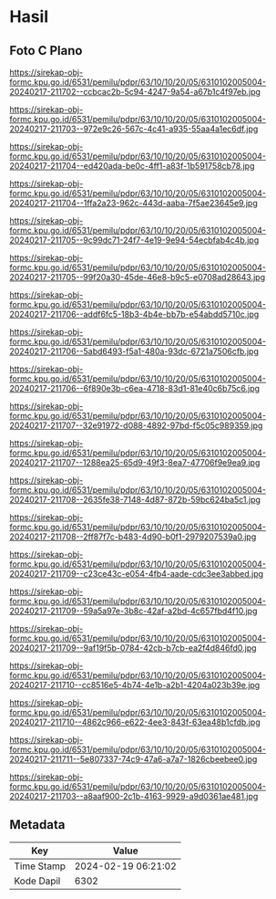 # Hasil

## Foto C Plano

https://sirekap-obj-formc.kpu.go.id/6531/pemilu/pdpr/63/10/10/20/05/6310102005004-20240217-211702--ccbcac2b-5c94-4247-9a54-a67b1c4f97eb.jpg

https://sirekap-obj-formc.kpu.go.id/6531/pemilu/pdpr/63/10/10/20/05/6310102005004-20240217-211703--972e9c26-567c-4c41-a935-55aa4a1ec6df.jpg

https://sirekap-obj-formc.kpu.go.id/6531/pemilu/pdpr/63/10/10/20/05/6310102005004-20240217-211704--ed420ada-be0c-4ff1-a83f-1b591758cb78.jpg

https://sirekap-obj-formc.kpu.go.id/6531/pemilu/pdpr/63/10/10/20/05/6310102005004-20240217-211704--1ffa2a23-962c-443d-aaba-7f5ae23645e9.jpg

https://sirekap-obj-formc.kpu.go.id/6531/pemilu/pdpr/63/10/10/20/05/6310102005004-20240217-211705--9c99dc71-24f7-4e19-9e94-54ecbfab4c4b.jpg

https://sirekap-obj-formc.kpu.go.id/6531/pemilu/pdpr/63/10/10/20/05/6310102005004-20240217-211705--99f20a30-45de-46e8-b9c5-e0708ad28643.jpg

https://sirekap-obj-formc.kpu.go.id/6531/pemilu/pdpr/63/10/10/20/05/6310102005004-20240217-211706--addf6fc5-18b3-4b4e-bb7b-e54abdd5710c.jpg

https://sirekap-obj-formc.kpu.go.id/6531/pemilu/pdpr/63/10/10/20/05/6310102005004-20240217-211706--5abd6493-f5a1-480a-93dc-6721a7506cfb.jpg

https://sirekap-obj-formc.kpu.go.id/6531/pemilu/pdpr/63/10/10/20/05/6310102005004-20240217-211706--6f890e3b-c6ea-4718-83d1-81e40c6b75c6.jpg

https://sirekap-obj-formc.kpu.go.id/6531/pemilu/pdpr/63/10/10/20/05/6310102005004-20240217-211707--32e91972-d088-4892-97bd-f5c05c989359.jpg

https://sirekap-obj-formc.kpu.go.id/6531/pemilu/pdpr/63/10/10/20/05/6310102005004-20240217-211707--1288ea25-65d9-49f3-8ea7-47706f9e9ea9.jpg

https://sirekap-obj-formc.kpu.go.id/6531/pemilu/pdpr/63/10/10/20/05/6310102005004-20240217-211708--2635fe38-7148-4d87-872b-59bc624ba5c1.jpg

https://sirekap-obj-formc.kpu.go.id/6531/pemilu/pdpr/63/10/10/20/05/6310102005004-20240217-211708--2ff87f7c-b483-4d90-b0f1-2979207539a0.jpg

https://sirekap-obj-formc.kpu.go.id/6531/pemilu/pdpr/63/10/10/20/05/6310102005004-20240217-211709--c23ce43c-e054-4fb4-aade-cdc3ee3abbed.jpg

https://sirekap-obj-formc.kpu.go.id/6531/pemilu/pdpr/63/10/10/20/05/6310102005004-20240217-211709--59a5a97e-3b8c-42af-a2bd-4c657fbd4f10.jpg

https://sirekap-obj-formc.kpu.go.id/6531/pemilu/pdpr/63/10/10/20/05/6310102005004-20240217-211709--9af19f5b-0784-42cb-b7cb-ea2f4d846fd0.jpg

https://sirekap-obj-formc.kpu.go.id/6531/pemilu/pdpr/63/10/10/20/05/6310102005004-20240217-211710--cc8516e5-4b74-4e1b-a2b1-4204a023b39e.jpg

https://sirekap-obj-formc.kpu.go.id/6531/pemilu/pdpr/63/10/10/20/05/6310102005004-20240217-211710--4862c966-e622-4ee3-843f-63ea48b1cfdb.jpg

https://sirekap-obj-formc.kpu.go.id/6531/pemilu/pdpr/63/10/10/20/05/6310102005004-20240217-211711--5e807337-74c9-47a6-a7a7-1826cbeebee0.jpg

https://sirekap-obj-formc.kpu.go.id/6531/pemilu/pdpr/63/10/10/20/05/6310102005004-20240217-211703--a8aaf900-2c1b-4163-9929-a9d0361ae481.jpg


## Metadata

| Key        | Value               |
| ---------- | ------------------- |
| Time Stamp | 2024-02-19 06:21:02 |
| Kode Dapil | 6302                |



